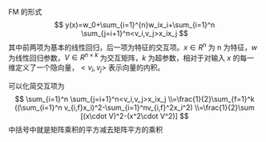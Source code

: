 FM 的形式
$$
y(x)=w_0+\sum_{i=1}^{n}w_ix_i+\sum_{i=1}^n \sum_{j=i+1}^n<v_i,v_j>x_ix_j
$$
其中前两项为基本的线性回归，后一项为特征的交互项。$x\in R^n$ 为 n 为特征，$w$ 为线性回归参数，$V\in R^{n\times k}$ 为交互矩阵，$k$ 为超参数，相对于对输入 $x$ 的每一维定义了一个隐向量，$<v_i,v_j>$ 表示向量的内积。

可以化简交互项为
$$
\sum_{i=1}^n \sum_{j=i+1}^n<v_i,v_j>x_ix_j
\\=\frac{1}{2}\sum_{f=1}^k ((\sum_{i=1}^n v_{i,f}x_i)^2-\sum_{i=1}^nv_{i,f}^2x_i^2)
\\=\frac{1}{2}\sum [(x\cdot V)^2-(x^2\cdot V^2)]
$$
 中括号中就是矩阵乘积的平方减去矩阵平方的乘积